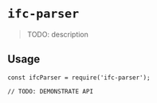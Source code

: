 # `ifc-parser`

> TODO: description

## Usage

```
const ifcParser = require('ifc-parser');

// TODO: DEMONSTRATE API
```
